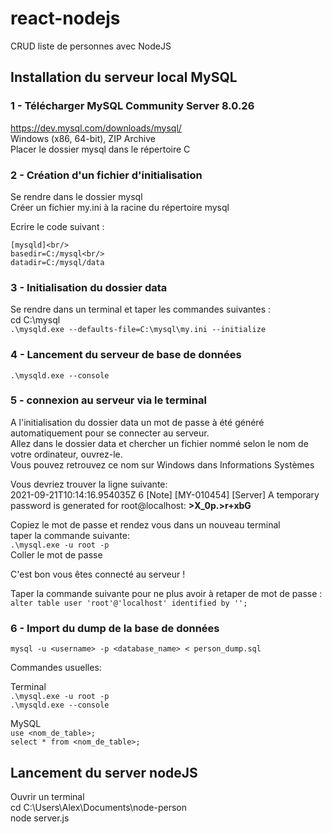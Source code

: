 # react-nodejs
CRUD liste de personnes avec NodeJS

## **Installation du serveur local MySQL**

### **1 - Télécharger MySQL Community Server 8.0.26**<br/>
https://dev.mysql.com/downloads/mysql/ <br/>
Windows (x86, 64-bit), ZIP Archive <br/>
Placer le dossier mysql dans le répertoire C

### **2 - Création d'un fichier d'initialisation**
Se rendre dans le dossier mysql<br/>
Créer un fichier my.ini à la racine du répertoire mysql

Ecrire le code suivant :<br/>
```
[mysqld]<br/>
basedir=C:/mysql<br/>
datadir=C:/mysql/data
```

### **3 - Initialisation du dossier data**<br/>
Se rendre dans un terminal et taper les commandes suivantes :<br/>
cd C:\mysql<br/>
```.\mysqld.exe --defaults-file=C:\mysql\my.ini --initialize```

### **4 - Lancement du serveur de base de données**<br/>
```.\mysqld.exe --console```

### **5 - connexion au serveur via le terminal**<br/>
A l'initialisation du dossier data un mot de passe à été généré automatiquement pour se connecter au serveur.<br/>
Allez dans le dossier data et chercher un fichier nommé selon le nom de votre ordinateur, ouvrez-le.<br/>
Vous pouvez retrouvez ce nom sur Windows dans Informations Systèmes

Vous devriez trouver la ligne suivante: <br/>
2021-09-21T10:14:16.954035Z 6 [Note] [MY-010454] [Server] A temporary password is generated for root@localhost: **>X_0p.>r+xbG**

Copiez le mot de passe et rendez vous dans un nouveau terminal<br/>
taper la commande suivante:<br/>
```.\mysql.exe -u root -p```<br/>
Coller le mot de passe

C'est bon vous êtes connecté au serveur !

Taper la commande suivante pour ne plus avoir à retaper de mot de passe :<br/>
```alter table user 'root'@'localhost' identified by '';```

### **6 - Import du dump de la base de données**<br/>
```mysql -u <username> -p <database_name> < person_dump.sql```

Commandes usuelles:

Terminal<br/>
```.\mysql.exe -u root -p```<br/>
```.\mysqld.exe --console```

MySQL<br/>
```use <nom_de_table>;```<br/>
```select * from <nom_de_table>;```

## **Lancement du server nodeJS**
 
Ouvrir un terminal<br/>
cd C:\Users\Alex\Documents\node-person<br/>
node server.js

